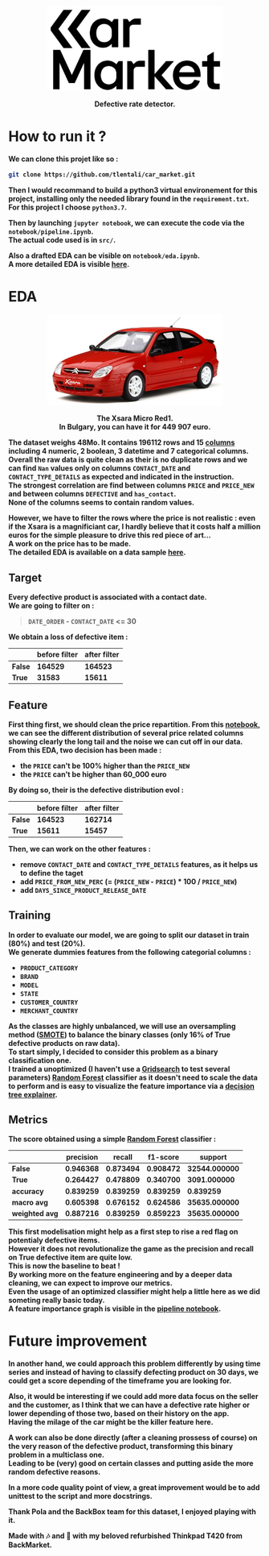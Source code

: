 <p align="center";
    font-family: Georgia, sans-serif;
    text-decoration: none;
    background: #ffbdfb;
    padding: 3px 6px;
    color: #000;
    font-size: 28px;>
    <a href="#"><img src="./misc/car_market_logo.png"  alt="car_market_logo" width="350"/>
    </a>
</p>


<p align="center">
  <b>Defective rate detector.
</p>

# How to run it ?

We can clone this projet like so :

```bash
git clone https://github.com/tlentali/car_market.git
```

Then I would recommand to build a python3 virtual environement for this project, installing only the needed library found in the `requirement.txt`.  
For this project I choose `python3.7`.  

Then by launching `jupyter notebook`, we can execute the code via the `notebook/pipeline.ipynb`.  
The actual code used is in `src/`.


Also a drafted EDA can be visible on `notebook/eda.ipynb`.  
A more detailed EDA is visible [here](https://tlentali.github.io/car_market/).  

# EDA

<p align="center";
    font-family: Georgia, sans-serif;
    text-decoration: none;
    background: #ffbdfb;
    padding: 3px 6px;
    color: #000;
    font-size: 28px;>
    <a href="#"><img src="./misc/most_expensive_car_ever.png"  alt="car_market_logo" width="350"/>
    </a>
</p>

<p align="center">
  <b>The Xsara Micro Red1. <br>In Bulgary, you can have it for 449 907 euro.
</p>


The dataset weighs 48Mo.
It contains 196112 rows and 15 [columns](./data/data_columns.md) including 4 numeric, 2 boolean, 3 datetime and 7 categorical columns.  
Overall the raw data is quite clean as their is no duplicate rows and we can find `Nan` values only on columns `CONTACT_DATE` and `CONTACT_TYPE_DETAILS` as expected and indicated in the instruction.  
The strongest correlation are find between columns `PRICE` and `PRICE_NEW` and between columns `DEFECTIVE` and `has_contact`.  
None of the columns seems to contain random values.

However, we have to filter the rows where the price is not realistic : even if the Xsara is a magnificiant car, I hardly believe that it costs half a million euros for the simple pleasure to drive this red piece of art...  
A work on the price has to be made.  
The detailed EDA is available on a data sample [here](https://tlentali.github.io/car_market/).



## Target

Every defective product is associated with a contact date.  
We are going to filter on :

> `DATE_ORDER` - `CONTACT_DATE` <= 30

We obtain a loss of defective item :

| | before filter | after filter |
|---|---|---|
| False | 164529 | 164523 |
| True  | 31583 | 15611 |

## Feature

First thing first, we should clean the price repartition.
From this [notebook](./notebook/eda.ipynb), we can see the different distribution of several price related columns showing clearly the long tail and the noise we can cut off in our data.  
From this EDA, two decision has been made :

- the `PRICE` can't be 100% higher than the `PRICE_NEW`
- the `PRICE` can't be higher than 60_000 euro

By doing so, their is the defective distribution evol :

| | before filter | after filter |
|---|---|---|
| False | 164523 | 162714 |
| True | 15611 | 15457 |

Then, we can work on the other features :
- remove `CONTACT_DATE` and `CONTACT_TYPE_DETAILS` features, as it helps us to define the taget
- add `PRICE_FROM_NEW_PERC` (= (`PRICE_NEW` - `PRICE`) * 100 / `PRICE_NEW`)
- add `DAYS_SINCE_PRODUCT_RELEASE_DATE`

## Training

In order to evaluate our model, we are going to split our dataset in train (80%) and test (20%).  
We generate dummies features from the following categorial columns :
  - `PRODUCT_CATEGORY`
  - `BRAND`
  - `MODEL`
  - `STATE`
  - `CUSTOMER_COUNTRY`
  - `MERCHANT_COUNTRY`

As the classes are highly unbalanced, we will use an oversampling method ([SMOTE](https://github.com/scikit-learn-contrib/imbalanced-learn)) to balance the binary classes (only 16% of True defective products on raw data).  
To start simply, I decided to consider this problem as a binary classification one.  
I trained a unoptimized (I haven't use a [Gridsearch](https://scikit-learn.org/stable/modules/generated/sklearn.model_selection.GridSearchCV.html) to test several parameters) [Random Forest](https://scikit-learn.org/stable/modules/generated/sklearn.ensemble.RandomForestClassifier.html) classifier as it doesn't need to scale the data to perform and is easy to visualize the feature importance via a [decision tree explainer](https://github.com/slundberg/shap).

## Metrics

The score obtained using a simple [Random Forest](https://scikit-learn.org/stable/modules/generated/sklearn.ensemble.RandomForestClassifier.html) classifier :

| | precision | recall | f1-score | support |
|---|---|---|---|---|
False |	0.946368  | 0.873494 |	0.908472 |	32544.000000 |
True 	| 0.264427 	| 0.478809 |	0.340700 |	3091.000000 |
accuracy | 	0.839259 |	0.839259 |	0.839259 |	0.839259 |
macro avg |	0.605398 |	0.676152 |	0.624586 |	35635.000000 |
weighted avg |	0.887216 |	0.839259 |	0.859223 |	35635.000000 |

This first modelisation might help as a first step to rise a red flag on potentialy defective items.  
However it does not revolutionalize the game as the precision and recall on True defective item are quite low.  
This is now the baseline to beat !                                       
By working more on the feature engineering and by a deeper data cleaning, we can expect to improve our metrics.  
Even the usage of an optimized classifier might help a little here as we did someting really basic today.  
A feature importance graph is visible in the [pipeline notebook](/notebook/pipeline.ipynb).
                                    
# Future improvement

In another hand, we could approach this problem differently by using time series and instead of having to classify defecting product on 30 days, we could get a score depending of the timeframe you are looking for.

Also, it would be interesting if we could add more data focus on the seller and the customer, as I think that we can have a defective rate higher or lower depending of those two, based on their history on the app.  
Having the milage of the car might be the killer feature here.

A work can also be done directly (after a cleaning prossess of course) on the very reason of the defective product, transforming this binary problem in a multiclass one.  
Leading to be (very) good on certain classes and putting aside the more random defective reasons.

In a more code quality point of view, a great improvement would be to add unittest to the script and more docstrings.

Thank Pola and the BackBox team for this dataset, I enjoyed playing with it.

Made with 🎶 and 🍷 with my beloved refurbished Thinkpad T420 from BackMarket.
